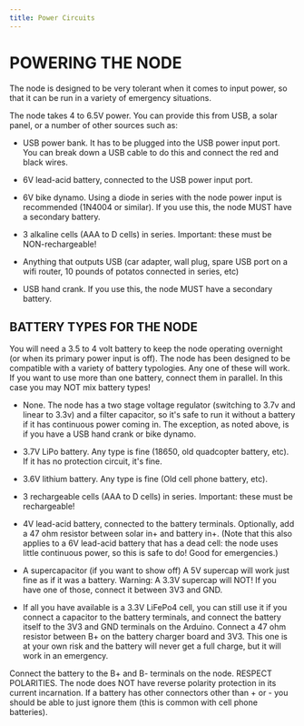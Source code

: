 ```yaml
---
title: Power Circuits
---
```


# POWERING THE NODE

The node is designed to be very tolerant when it comes to input power, so that it can be run in a variety of emergency situations.

The node takes 4 to 6.5V power. You can provide this from USB, a solar panel, or a number of other sources such as:

* USB power bank. It has to be plugged into the USB power input port. You can break down a USB cable to do this and connect the red and black wires.

* 6V lead-acid battery, connected to the USB power input port.

* 6V bike dynamo. Using a diode in series with the node power input is recommended (1N4004 or similar). If you use this, the node MUST have a secondary battery.

* 3 alkaline cells (AAA to D cells) in series. Important: these must be NON-rechargeable!

* Anything that outputs USB (car adapter, wall plug, spare USB port on a wifi router, 10 pounds of potatos connected in series, etc)

* USB hand crank. If you use this, the node MUST have a secondary battery.

## BATTERY TYPES FOR THE NODE

You will need a 3.5 to 4 volt battery to keep the node operating overnight (or when its primary power input is off). The node has been designed to be compatible with a variety of battery typologies. Any one of these will work. If you want to use more than one battery, connect them in parallel. In this case you may NOT mix battery types!

* None. The node has a two stage voltage regulator (switching to 3.7v and linear to 3.3v) and a filter capacitor, so it's safe to run it without a battery if it has continuous power coming in. The exception, as noted above, is if you have a USB hand crank or bike dynamo.

* 3.7V LiPo battery. Any type is fine (18650, old quadcopter battery, etc). If it has no protection circuit, it's fine.

* 3.6V lithium battery. Any type is fine (Old cell phone battery, etc).

* 3 rechargeable cells (AAA to D cells) in series. Important: these must be rechargeable!

* 4V lead-acid battery, connected to the battery terminals. Optionally, add a 47 ohm resistor between solar in+ and battery in+. (Note that this also applies to a 6V lead-acid battery that has a dead cell: the node uses little continuous power, so this is safe to do! Good for emergencies.)

* A supercapacitor (if you want to show off) A 5V supercap will work just fine as if it was a battery. Warning: A 3.3V supercap will NOT! If you have one of those, connect it between 3V3 and GND.

* If all you have available is a 3.3V LiFePo4 cell, you can still use it if you connect a capacitor to the battery terminals, and connect the battery itself to the 3V3 and GND terminals on the Arduino. Connect a 47 ohm resistor between B+ on the battery charger board and 3V3. This one is at your own risk and the battery will never get a full charge, but it will work in an emergency.

Connect the battery to the B+ and B- terminals on the node. RESPECT POLARITIES. The node does NOT have reverse polarity protection in its current incarnation. If a battery has other connectors other than + or - you should be able to just ignore them (this is common with cell phone batteries).